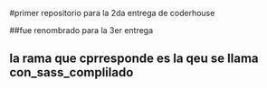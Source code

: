 #primer repositorio para la 2da entrega de coderhouse

##fue renombrado para la 3er entrega
## la rama que cprresponde es la qeu se llama con_sass_complilado
